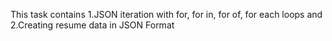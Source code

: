 This task contains 1.JSON iteration with for, for in, for of, for each loops and 2.Creating resume data in JSON Format
